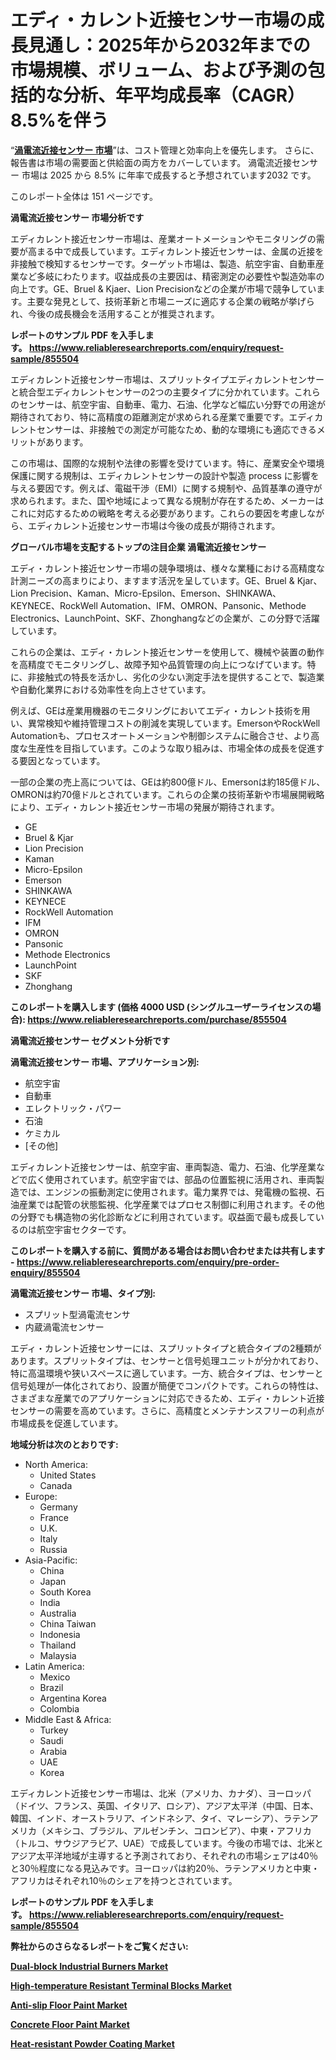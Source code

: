 <p><h1>エディ・カレント近接センサー市場の成長見通し：2025年から2032年までの市場規模、ボリューム、および予測の包括的な分析、年平均成長率（CAGR）8.5%を伴う</h1></p><p>&ldquo;<strong><a href="https://www.reliableresearchreports.com/eddy-current-proximity-sensors-r855504?utm_campaign=107&utm_medium=9&utm_source=Github&utm_content=ia&utm_term=16032025&utm_id=eddy-current-proximity-sensors">渦電流近接センサー 市場</a></strong>&rdquo;は、コスト管理と効率向上を優先します。 さらに、報告書は市場の需要面と供給面の両方をカバーしています。 渦電流近接センサー 市場は 2025 から 8.5% に年率で成長すると予想されています2032 です。</p>
<p>このレポート全体は 151 ページです。</p>
<p><strong>渦電流近接センサー 市場分析です</strong></p>
<p><p>エディカレント接近センサー市場は、産業オートメーションやモニタリングの需要が高まる中で成長しています。エディカレント接近センサーは、金属の近接を非接触で検知するセンサーです。ターゲット市場は、製造、航空宇宙、自動車産業など多岐にわたります。収益成長の主要因は、精密測定の必要性や製造効率の向上です。GE、Bruel & Kjaer、Lion Precisionなどの企業が市場で競争しています。主要な発見として、技術革新と市場ニーズに適応する企業の戦略が挙げられ、今後の成長機会を活用することが推奨されます。</p></p>
<p><strong>レポートのサンプル PDF を入手します。&nbsp;<a href="https://www.reliableresearchreports.com/enquiry/request-sample/855504?utm_campaign=107&utm_medium=9&utm_source=Github&utm_content=ia&utm_term=16032025&utm_id=eddy-current-proximity-sensors">https://www.reliableresearchreports.com/enquiry/request-sample/855504</a></strong></p>
<p><p>エディカレント近接センサー市場は、スプリットタイプエディカレントセンサーと統合型エディカレントセンサーの2つの主要タイプに分かれています。これらのセンサーは、航空宇宙、自動車、電力、石油、化学など幅広い分野での用途が期待されており、特に高精度の距離測定が求められる産業で重要です。エディカレントセンサーは、非接触での測定が可能なため、動的な環境にも適応できるメリットがあります。</p><p>この市場は、国際的な規制や法律の影響を受けています。特に、産業安全や環境保護に関する規制は、エディカレントセンサーの設計や製造 process に影響を与える要因です。例えば、電磁干渉（EMI）に関する規制や、品質基準の遵守が求められます。また、国や地域によって異なる規制が存在するため、メーカーはこれに対応するための戦略を考える必要があります。これらの要因を考慮しながら、エディカレント近接センサー市場は今後の成長が期待されます。</p></p>
<p><strong>グローバル市場を支配するトップの注目企業 渦電流近接センサー</strong></p>
<p><p>エディ・カレント接近センサー市場の競争環境は、様々な業種における高精度な計測ニーズの高まりにより、ますます活況を呈しています。GE、Bruel & Kjar、Lion Precision、Kaman、Micro-Epsilon、Emerson、SHINKAWA、KEYNECE、RockWell Automation、IFM、OMRON、Pansonic、Methode Electronics、LaunchPoint、SKF、Zhonghangなどの企業が、この分野で活躍しています。</p><p>これらの企業は、エディ・カレント接近センサーを使用して、機械や装置の動作を高精度でモニタリングし、故障予知や品質管理の向上につなげています。特に、非接触式の特長を活かし、劣化の少ない測定手法を提供することで、製造業や自動化業界における効率性を向上させています。</p><p>例えば、GEは産業用機器のモニタリングにおいてエディ・カレント技術を用い、異常検知や維持管理コストの削減を実現しています。EmersonやRockWell Automationも、プロセスオートメーションや制御システムに融合させ、より高度な生産性を目指しています。このような取り組みは、市場全体の成長を促進する要因となっています。</p><p>一部の企業の売上高については、GEは約800億ドル、Emersonは約185億ドル、OMRONは約70億ドルとされています。これらの企業の技術革新や市場展開戦略により、エディ・カレント接近センサー市場の発展が期待されます。</p></p>
<p><ul><li>GE</li><li>Bruel & Kjar</li><li>Lion Precision</li><li>Kaman</li><li>Micro-Epsilon</li><li>Emerson</li><li>SHINKAWA</li><li>KEYNECE</li><li>RockWell Automation</li><li>IFM</li><li>OMRON</li><li>Pansonic</li><li>Methode Electronics</li><li>LaunchPoint</li><li>SKF</li><li>Zhonghang</li></ul></p>
<p><strong>このレポートを購入します (価格 4000 USD (シングルユーザーライセンスの場合):&nbsp;<a href="https://www.reliableresearchreports.com/purchase/855504?utm_campaign=107&utm_medium=9&utm_source=Github&utm_content=ia&utm_term=16032025&utm_id=eddy-current-proximity-sensors">https://www.reliableresearchreports.com/purchase/855504</a></strong></p>
<p><strong>渦電流近接センサー セグメント分析です</strong></p>
<p><strong>渦電流近接センサー 市場、アプリケーション別:</strong></p>
<p><ul><li>航空宇宙</li><li>自動車</li><li>エレクトリック・パワー</li><li>石油</li><li>ケミカル</li><li>[その他]</li></ul></p>
<p><p>エディカレント近接センサーは、航空宇宙、車両製造、電力、石油、化学産業などで広く使用されています。航空宇宙では、部品の位置監視に活用され、車両製造では、エンジンの振動測定に使用されます。電力業界では、発電機の監視、石油産業では配管の状態監視、化学産業ではプロセス制御に利用されます。その他の分野でも構造物の劣化診断などに利用されています。収益面で最も成長しているのは航空宇宙セクターです。</p></p>
<p><strong>このレポートを購入する前に、質問がある場合はお問い合わせまたは共有します - <a href="https://www.reliableresearchreports.com/enquiry/pre-order-enquiry/855504?utm_campaign=107&utm_medium=9&utm_source=Github&utm_content=ia&utm_term=16032025&utm_id=eddy-current-proximity-sensors">https://www.reliableresearchreports.com/enquiry/pre-order-enquiry/855504</a></strong></p>
<p><strong>渦電流近接センサー 市場、タイプ別:</strong></p>
<p><ul><li>スプリット型渦電流センサ</li><li>内蔵渦電流センサー</li></ul></p>
<p><p>エディ・カレント近接センサーには、スプリットタイプと統合タイプの2種類があります。スプリットタイプは、センサーと信号処理ユニットが分かれており、特に高温環境や狭いスペースに適しています。一方、統合タイプは、センサーと信号処理が一体化されており、設置が簡便でコンパクトです。これらの特性は、さまざまな産業でのアプリケーションに対応できるため、エディ・カレント近接センサーの需要を高めています。さらに、高精度とメンテナンスフリーの利点が市場成長を促進しています。</p></p>
<p><strong>地域分析は次のとおりです:</strong></p>
<p><ul>
    <li>
        North America:
        <ul>
            <li>United States</li>
            <li>Canada</li>
        </ul>
    </li>
    <li>
        Europe:
        <ul>
            <li>Germany</li>
            <li>France</li>
            <li>U.K.</li>
            <li>Italy</li>
            <li>Russia</li>
        </ul>
    </li>
    <li>
        Asia-Pacific:
        <ul>
            <li>China</li>
            <li>Japan</li>
            <li>South Korea</li>
            <li>India</li>
            <li>Australia</li>
            <li>China Taiwan</li>
            <li>Indonesia</li>
            <li>Thailand</li>
            <li>Malaysia</li>
        </ul>
    </li>
    <li>
        Latin America:
        <ul>
            <li>Mexico</li>
            <li>Brazil</li>
            <li>Argentina Korea</li>
            <li>Colombia</li>
        </ul>
    </li>
    <li>
        Middle East & Africa:
        <ul>
            <li>Turkey</li>
            <li>Saudi</li>
            <li>Arabia</li>
            <li>UAE</li>
            <li>Korea</li>
        </ul>
    </li>
    </ul></p>
<p><p>エディカレント近接センサー市場は、北米（アメリカ、カナダ）、ヨーロッパ（ドイツ、フランス、英国、イタリア、ロシア）、アジア太平洋（中国、日本、韓国、インド、オーストラリア、インドネシア、タイ、マレーシア）、ラテンアメリカ（メキシコ、ブラジル、アルゼンチン、コロンビア）、中東・アフリカ（トルコ、サウジアラビア、UAE）で成長しています。今後の市場では、北米とアジア太平洋地域が主導すると予測されており、それぞれの市場シェアは40％と30％程度になる見込みです。ヨーロッパは約20％、ラテンアメリカと中東・アフリカはそれぞれ10％のシェアを持つとされています。</p></p>
<p><strong>レポートのサンプル PDF を入手します。&nbsp;<a href="https://www.reliableresearchreports.com/enquiry/request-sample/855504?utm_campaign=107&utm_medium=9&utm_source=Github&utm_content=ia&utm_term=16032025&utm_id=eddy-current-proximity-sensors">https://www.reliableresearchreports.com/enquiry/request-sample/855504</a></strong></p>
<p><strong></strong></p>
<p><strong></strong></p>
<p><strong></strong></p>
<p><strong></strong></p>
<p><strong>弊社からのさらなるレポートをご覧ください:</strong></p>
<p><strong><p><a href="https://github.com/panciujoslin3/Market-Research-Report-List-1/blob/main/dual-block-industrial-burners-market.md?utm_campaign=107&utm_medium=9&utm_source=Github&utm_content=ia&utm_term=16032025&utm_id=eddy-current-proximity-sensors">Dual-block Industrial Burners Market</a></p><p><a href="https://github.com/drielvinki/Market-Research-Report-List-1/blob/main/high-temperature-resistant-terminal-blocks-market.md?utm_campaign=107&utm_medium=9&utm_source=Github&utm_content=ia&utm_term=16032025&utm_id=eddy-current-proximity-sensors">High-temperature Resistant Terminal Blocks Market</a></p><p><a href="https://github.com/ghaligopezf5/Market-Research-Report-List-1/blob/main/anti-slip-floor-paint-market.md?utm_campaign=107&utm_medium=9&utm_source=Github&utm_content=ia&utm_term=16032025&utm_id=eddy-current-proximity-sensors">Anti-slip Floor Paint Market</a></p><p><a href="https://github.com/decockogbaro25/Market-Research-Report-List-1/blob/main/concrete-floor-paint-market.md?utm_campaign=107&utm_medium=9&utm_source=Github&utm_content=ia&utm_term=16032025&utm_id=eddy-current-proximity-sensors">Concrete Floor Paint Market</a></p><p><a href="https://github.com/latzerelfigo48/Market-Research-Report-List-1/blob/main/heat-resistant-powder-coating-market.md?utm_campaign=107&utm_medium=9&utm_source=Github&utm_content=ia&utm_term=16032025&utm_id=eddy-current-proximity-sensors">Heat-resistant Powder Coating Market</a></p></strong></p>
